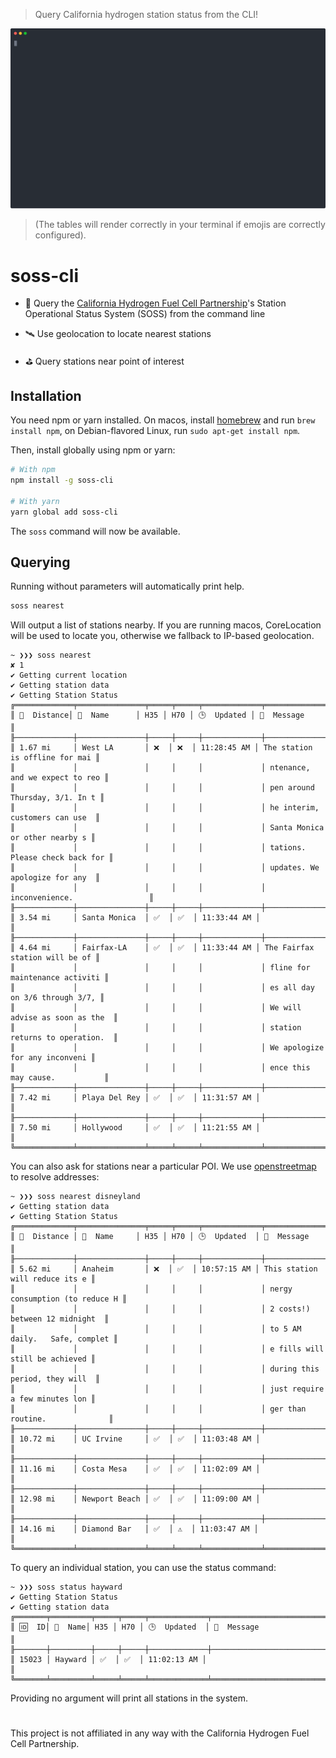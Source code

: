 > Query California hydrogen station status from the CLI!

![Screenshot](screenshot.svg)

> (The tables will render correctly in your terminal if emojis are correctly configured).

# soss-cli
* 🤔 Query the [California Hydrogen Fuel Cell Partnership](https://cafcp.org)'s
     Station Operational Status System (SOSS) from the command line
     
* 🛰️ Use geolocation to locate nearest stations

* ⛳ Query stations near point of interest

## Installation 

You need npm or yarn installed. On macos, install [homebrew](https://brew.sh/) and run ```brew install npm```, on 
Debian-flavored Linux, run ```sudo apt-get install npm```.

Then, install globally using npm or yarn:
```sh
# With npm
npm install -g soss-cli

# With yarn
yarn global add soss-cli
```

The ```soss``` command will now be available.

## Querying

Running without parameters will automatically print help.

```sh
soss nearest
```
Will output a list of stations nearby. If you are running macos, CoreLocation will be used to locate you, otherwise we 
fallback to IP-based geolocation.

```
~ ❯❯❯ soss nearest                                                                                                                                ✘ 1
✔ Getting current location
✔ Getting station data
✔ Getting Station Status
╔═════════════╤═══════════════╤═════╤═════╤═════════════╤════════════════════════════════╗
║ 🚗  Distance│ 🏢  Name      │ H35 │ H70 │ 🕒  Updated │ 💬  Message                    ║
╟─────────────┼───────────────┼─────┼─────┼─────────────┼────────────────────────────────╢
║ 1.67 mi     │ West LA       │ ❌  │ ❌  │ 11:28:45 AM │ The station is offline for mai ║
║             │               │     │     │             │ ntenance, and we expect to reo ║
║             │               │     │     │             │ pen around Thursday, 3/1. In t ║
║             │               │     │     │             │ he interim, customers can use  ║
║             │               │     │     │             │ Santa Monica or other nearby s ║
║             │               │     │     │             │ tations. Please check back for ║
║             │               │     │     │             │ updates. We apologize for any  ║
║             │               │     │     │             │ inconvenience.                 ║
╟─────────────┼───────────────┼─────┼─────┼─────────────┼────────────────────────────────╢
║ 3.54 mi     │ Santa Monica  │ ✅  │ ✅  │ 11:33:44 AM │                                ║
╟─────────────┼───────────────┼─────┼─────┼─────────────┼────────────────────────────────╢
║ 4.64 mi     │ Fairfax-LA    │ ✅  │ ✅  │ 11:33:44 AM │ The Fairfax station will be of ║
║             │               │     │     │             │ fline for maintenance activiti ║
║             │               │     │     │             │ es all day on 3/6 through 3/7, ║
║             │               │     │     │             │ We will advise as soon as the  ║
║             │               │     │     │             │ station returns to operation.  ║
║             │               │     │     │             │ We apologize for any inconveni ║
║             │               │     │     │             │ ence this may cause.           ║
╟─────────────┼───────────────┼─────┼─────┼─────────────┼────────────────────────────────╢
║ 7.42 mi     │ Playa Del Rey │ ✅  │ ✅  │ 11:31:57 AM │                                ║
╟─────────────┼───────────────┼─────┼─────┼─────────────┼────────────────────────────────╢
║ 7.50 mi     │ Hollywood     │ ✅  │ ✅  │ 11:21:55 AM │                                ║
╚═════════════╧═══════════════╧═════╧═════╧═════════════╧════════════════════════════════╝
```

You can also ask for stations near a particular POI. We use [openstreetmap](https://www.openstreetmap.org/) to
resolve addresses:

```
~ ❯❯❯ soss nearest disneyland
✔ Getting station data
✔ Getting Station Status
╔═════════════╤═══════════════╤═════╤═════╤═════════════╤════════════════════════════════╗
║ 🚗  Distance │ 🏢  Name     │ H35 │ H70 │ 🕒  Updated  │ 💬  Message                    ║
╟─────────────┼───────────────┼─────┼─────┼─────────────┼────────────────────────────────╢
║ 5.62 mi     │ Anaheim       │ ❌  │ ✅  │ 10:57:15 AM │ This station will reduce its e ║
║             │               │     │     │             │ nergy consumption (to reduce H ║
║             │               │     │     │             │ 2 costs!) between 12 midnight  ║
║             │               │     │     │             │ to 5 AM daily.   Safe, complet ║
║             │               │     │     │             │ e fills will still be achieved ║
║             │               │     │     │             │ during this period, they will  ║
║             │               │     │     │             │ just require a few minutes lon ║
║             │               │     │     │             │ ger than routine.              ║
╟─────────────┼───────────────┼─────┼─────┼─────────────┼────────────────────────────────╢
║ 10.72 mi    │ UC Irvine     │ ✅  │ ✅  │ 11:03:48 AM │                                ║
╟─────────────┼───────────────┼─────┼─────┼─────────────┼────────────────────────────────╢
║ 11.16 mi    │ Costa Mesa    │ ✅  │ ✅  │ 11:02:09 AM │                                ║
╟─────────────┼───────────────┼─────┼─────┼─────────────┼────────────────────────────────╢
║ 12.98 mi    │ Newport Beach │ ✅  │ ✅  │ 11:09:00 AM │                                ║
╟─────────────┼───────────────┼─────┼─────┼─────────────┼────────────────────────────────╢
║ 14.16 mi    │ Diamond Bar   │ ✅  │ ⚠️  │ 11:03:47 AM │                                ║
╚═════════════╧═══════════════╧═════╧═════╧═════════════╧════════════════════════════════╝
```

To query an individual station, you can use the status command:
```
~ ❯❯❯ soss status hayward
✔ Getting Station Status
✔ Getting station data
╔═══════╤═════════╤═════╤═════╤═════════════╤════════════════════════════════╗
║ 🆔  ID│ 🏢  Name│ H35 │ H70 │ 🕒  Updated  │ 💬  Message                    ║
╟───────┼─────────┼─────┼─────┼─────────────┼────────────────────────────────╢
║ 15023 │ Hayward │ ✅  │ ✅  │ 11:02:13 AM │                               ║
╚═══════╧═════════╧═════╧═════╧═════════════╧════════════════════════════════╝
```

Providing no argument will print all stations in the system.

#

This project is not affiliated in any way with the California Hydrogen Fuel Cell Partnership.

